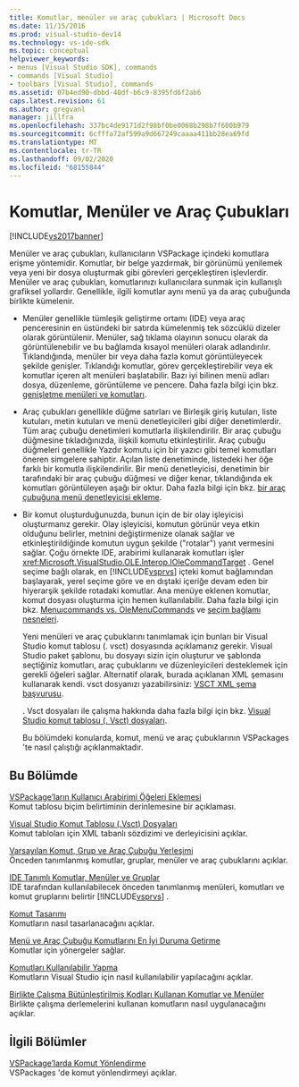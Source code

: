 ```yaml
---
title: Komutlar, menüler ve araç çubukları | Microsoft Docs
ms.date: 11/15/2016
ms.prod: visual-studio-dev14
ms.technology: vs-ide-sdk
ms.topic: conceptual
helpviewer_keywords:
- menus [Visual Studio SDK], commands
- commands [Visual Studio]
- toolbars [Visual Studio], commands
ms.assetid: 07b4ed90-dbbd-40df-b6c9-8395fd6f2ab6
caps.latest.revision: 61
ms.author: gregvanl
manager: jillfra
ms.openlocfilehash: 337bc4de9171d2f98bf0be0068b298b7f600b979
ms.sourcegitcommit: 6cfffa72af599a9d667249caaaa411bb28ea69fd
ms.translationtype: MT
ms.contentlocale: tr-TR
ms.lasthandoff: 09/02/2020
ms.locfileid: "68155844"
---
```

# <a name="commands-menus-and-toolbars"></a>Komutlar, Menüler ve Araç Çubukları
[!INCLUDE[vs2017banner](../../includes/vs2017banner.md)]

Menüler ve araç çubukları, kullanıcıların VSPackage içindeki komutlara erişme yöntemidir. Komutlar, bir belge yazdırmak, bir görünümü yenilemek veya yeni bir dosya oluşturmak gibi görevleri gerçekleştiren işlevlerdir. Menüler ve araç çubukları, komutlarınızı kullanıcılara sunmak için kullanışlı grafiksel yollardır. Genellikle, ilgili komutlar aynı menü ya da araç çubuğunda birlikte kümelenir.  
  
- Menüler genellikle tümleşik geliştirme ortamı (IDE) veya araç penceresinin en üstündeki bir satırda kümelenmiş tek sözcüklü dizeler olarak görüntülenir. Menüler, sağ tıklama olayının sonucu olarak da görüntülenebilir ve bu bağlamda kısayol menüleri olarak adlandırılır. Tıklandığında, menüler bir veya daha fazla komut görüntüleyecek şekilde genişler. Tıklandığı komutlar, görev gerçekleştirebilir veya ek komutlar içeren alt menüleri başlatabilir. Bazı iyi bilinen menü adları dosya, düzenleme, görüntüleme ve pencere. Daha fazla bilgi için bkz. [genişletme menüleri ve komutları](../../extensibility/extending-menus-and-commands.md).  
  
- Araç çubukları genellikle düğme satırları ve Birleşik giriş kutuları, liste kutuları, metin kutuları ve menü denetleyicileri gibi diğer denetimlerdir. Tüm araç çubuğu denetimleri komutlarla ilişkilendirilir. Bir araç çubuğu düğmesine tıkladığınızda, ilişkili komutu etkinleştirilir. Araç çubuğu düğmeleri genellikle Yazdır komutu için bir yazıcı gibi temel komutları öneren simgelere sahiptir. Açılan liste denetiminde, listedeki her öğe farklı bir komutla ilişkilendirilir. Bir menü denetleyicisi, denetimin bir tarafındaki bir araç çubuğu düğmesi ve diğer kenar, tıklandığında ek komutları görüntüleyen aşağı bir oktur. Daha fazla bilgi için bkz. [bir araç çubuğuna menü denetleyicisi ekleme](../../extensibility/adding-a-menu-controller-to-a-toolbar.md).  
  
- Bir komut oluşturduğunuzda, bunun için de bir olay işleyicisi oluşturmanız gerekir. Olay işleyicisi, komutun görünür veya etkin olduğunu belirler, metnini değiştirmenize olanak sağlar ve etkinleştirildiğinde komutun uygun şekilde ("rotalar") yanıt vermesini sağlar. Çoğu örnekte IDE, arabirimi kullanarak komutları işler <xref:Microsoft.VisualStudio.OLE.Interop.IOleCommandTarget> . Genel seçime bağlı olarak, en [!INCLUDE[vsprvs](../../includes/vsprvs-md.md)] içteki komut bağlamından başlayarak, yerel seçime göre ve en dıştaki içeriğe devam eden bir hiyerarşik şekilde rotadaki komutlar. Ana menüye eklenen komutlar, komut dosyası oluşturma için hemen kullanılabilir. Daha fazla bilgi için bkz. [Menuıcommands vs. OleMenuCommands](../../misc/menucommands-vs-olemenucommands.md) ve [seçim bağlamı nesneleri](../../extensibility/internals/selection-context-objects.md).  
  
  Yeni menüleri ve araç çubuklarını tanımlamak için bunları bir Visual Studio komut tablosu (. vsct) dosyasında açıklamanız gerekir. Visual Studio paket şablonu, bu dosyayı sizin için oluşturur ve şablonda seçtiğiniz komutları, araç çubuklarını ve düzenleyicileri desteklemek için gerekli öğeleri sağlar. Alternatif olarak, burada açıklanan XML şemasını kullanarak kendi. vsct dosyanızı yazabilirsiniz: [VSCT XML şema başvurusu](../../extensibility/vsct-xml-schema-reference.md).  
  
  . Vsct dosyaları ile çalışma hakkında daha fazla bilgi için bkz. [Visual Studio komut tablosu (. Vsct) dosyaları](../../extensibility/internals/visual-studio-command-table-dot-vsct-files.md).  
  
  Bu bölümdeki konularda, komut, menü ve araç çubuklarının VSPackages 'te nasıl çalıştığı açıklanmaktadır.  
  
## <a name="in-this-section"></a>Bu Bölümde  
 [VSPackage’ların Kullanıcı Arabirimi Öğeleri Eklemesi](../../extensibility/internals/how-vspackages-add-user-interface-elements.md)  
 Komut tablosu biçim belirtiminin derinlemesine bir açıklaması.  
  
 [Visual Studio Komut Tablosu (.Vsct) Dosyaları](../../extensibility/internals/visual-studio-command-table-dot-vsct-files.md)  
 Komut tabloları için XML tabanlı sözdizimi ve derleyicisini açıklar.  
  
 [Varsayılan Komut, Grup ve Araç Çubuğu Yerleşimi](../../extensibility/internals/default-command-group-and-toolbar-placement.md)  
 Önceden tanımlanmış komutlar, gruplar, menüler ve araç çubuklarını açıklar.  
  
 [IDE Tanımlı Komutlar, Menüler ve Gruplar](../../extensibility/internals/ide-defined-commands-menus-and-groups.md)  
 IDE tarafından kullanılabilecek önceden tanımlanmış menüleri, komutları ve komut gruplarını belirtir [!INCLUDE[vsprvs](../../includes/vsprvs-md.md)] .  
  
 [Komut Tasarımı](../../extensibility/internals/command-design.md)  
 Komutların nasıl tasarlanacağını açıklar.  
  
 [Menü ve Araç Çubuğu Komutlarını En İyi Duruma Getirme](../../extensibility/internals/optimizing-menu-and-toolbar-commands.md)  
 Komutlar için yönergeler sağlar.  
  
 [Komutları Kullanılabilir Yapma](../../extensibility/internals/making-commands-available.md)  
 Komutların Visual Studio için nasıl kullanılabilir yapılacağını açıklar.  
  
 [Birlikte Çalışma Bütünleştirilmiş Kodları Kullanan Komutlar ve Menüler](../../extensibility/internals/commands-and-menus-that-use-interop-assemblies.md)  
 Birlikte çalışma derlemelerini kullanan komutların nasıl uygulanacağını açıklar.  
  
## <a name="related-sections"></a>İlgili Bölümler  
 [VSPackage’larda Komut Yönlendirme](../../extensibility/internals/command-routing-in-vspackages.md)  
 VSPackages 'de komut yönlendirmeyi açıklar.
